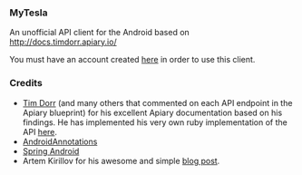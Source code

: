 ### MyTesla

An unofficial API client for the Android based on http://docs.timdorr.apiary.io/

You must have an account created [here](https://www.teslamotors.com/mytesla) in order to use this client.

### Credits

- [Tim Dorr](https://github.com/timdorr) (and many others that commented on each API endpoint in the Apiary blueprint) for his excellent Apiary documentation based on his findings. He has implemented his very own ruby implementation of the API [here](https://github.com/timdorr/model-s-api).
- [AndroidAnnotations](http://androidannotations.org/)
- [Spring Android](http://projects.spring.io/spring-android/)
- Artem Kirillov for his awesome and simple [blog post](http://snowpard-android.blogspot.com/2013/02/customization-interface-progress-bar.html).

